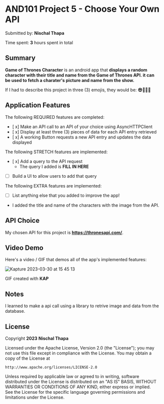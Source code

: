 <!-- (This is a comment) INSTRUCTIONS: Go through this page and fill out any **bolded** entries with their correct values.-->

# AND101 Project 5 - Choose Your Own API

Submitted by: **Nischal Thapa**

Time spent: **3** hours spent in total

## Summary

**Game of Thrones Character** is an android app that **displays a random character with their title and name from the Game of Thrones API. it can be used to fetch a charater's picture and name from the show.**

If I had to describe this project in three (3) emojis, they would be: **😎🤘🏽👑**

## Application Features

<!-- (This is a comment) Please be sure to change the [ ] to [x] for any features you completed.  If a feature is not checked [x], you might miss the points for that item! -->

The following REQUIRED features are completed:

- [ x] Make an API call to an API of your choice using AsyncHTTPClient
- [ x] Display at least three (3) pieces of data for each API entry retrieved
- [ x] A working Button requests a new API entry and updates the data displayed

The following STRETCH features are implemented:

- [ x] Add a query to the API request
  - The query I added is **FILL IN HERE**
- [ ] Build a UI to allow users to add that query

The following EXTRA features are implemented:

- [ ] List anything else that you added to improve the app!
- I added the title and name of the characters with the image from the API.
## API Choice

My chosen API for this project is **https://thronesapi.com/**.

## Video Demo

Here's a video / GIF that demos all of the app's implemented features:

![Kapture 2023-03-30 at 15 45 13](https://user-images.githubusercontent.com/53006609/228947685-d30bc85d-d0d8-4711-a838-1d80110f7c9f.gif)
>

GIF created with **KAP**

<!-- Recommended tools:
- [Kap](https://getkap.co/) for macOS
- [ScreenToGif](https://www.screentogif.com/) for Windows
- [peek](https://github.com/phw/peek) for Linux. -->

## Notes

I learned to make a api call using a library to retrive image and data from the database.

## License

Copyright **2023** **Nischal Thapa**

Licensed under the Apache License, Version 2.0 (the "License");
you may not use this file except in compliance with the License.
You may obtain a copy of the License at

    http://www.apache.org/licenses/LICENSE-2.0

Unless required by applicable law or agreed to in writing, software
distributed under the License is distributed on an "AS IS" BASIS,
WITHOUT WARRANTIES OR CONDITIONS OF ANY KIND, either express or implied.
See the License for the specific language governing permissions and
limitations under the License.
